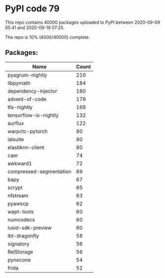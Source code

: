 # PyPI code 79

This repo contains 40000 packages uploaded to PyPI between 
2020-09-09 05:41 and 2020-09-19 07:25.

The repo is 10% (4000/40000) complete.

## Packages:

| Name  | Count |
| ----- | ----- |
| pyagrum-nightly | 210 |
| libpymath | 184 |
| dependency-injector | 180 |
| advent-of-code | 179 |
| tfa-nightly | 168 |
| tensorflow-io-nightly | 132 |
| aurflux | 122 |
| warpctc-pytorch | 80 |
| lalsuite | 80 |
| elastiknn-client | 80 |
| caer | 74 |
| awkward1 | 72 |
| compressed-segmentation | 69 |
| bapy | 67 |
| scrypt | 65 |
| nfstream | 63 |
| pyawscp | 62 |
| wapt-tools | 60 |
| numcodecs | 60 |
| lusid-sdk-preview | 60 |
| lbt-dragonfly | 58 |
| signatory | 56 |
| RelStorage | 56 |
| pynecone | 54 |
| frida | 52 |


